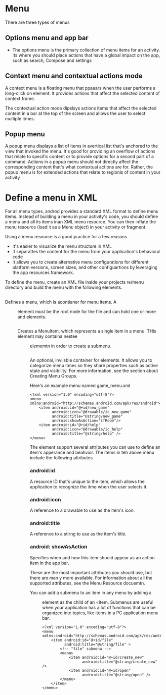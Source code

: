 # Menu
There are three types of menus

## Options menu and app bar
  - The options menu is the primary collection of menu items for an activity. Its where you should place actions that have a global impact on the app, such as search, Compose and settings
  
## Context menu and contextual actions mode
A context menu is a floating menu that ppaears when the user performs a long-click on element. It provides actions that affect the selected content of context frame. 

The contextual action mode dipslays actions items that affect the selected content in a bar at the top of the screen and allows the user to select multiple itmes. 

## Popup menu
A popup menu displays a list of items in avertical list that's anchored to the view that invoked the menu. It's good for providing an overflow of actions that relate to specific content or to provide options for a second part of a command. Actions in a popup menu should not directly affect the corresponding content that's what contextual actions are for. Rather, the popup menu is for extended actions that relate to regionis of content in your activity 


# Define a menu in XML
For all menu types, androd provides a standard XML format to define menu items. Instead of building a menu in your activity's code, you should define a menu and all its items inan XML menu resource. You can then inflate the menu resource (load it as a Menu object) in your activity or fragment.

Using a menu resource is a good practice for a few reasons
- It's easier to visualize the menu structure in XML
- It separattes the content for the menu from your application's behavioral code
- It allows you to create alternative menu configurations for different platform versions, screen sizes, and other configuartions by leveraging the app resources framework. 

To define the menu, create an XML file inside your projects re/menu directory and build the menu with the following elements. 

## <menu>
Defines a menu, which is acontianer for menu items. A <menu> element must be the root node for the file and can hold one or more <item> and <group> elements.

## <item>
Creates a MenuItem, which represents a single item in a menu. THis element may containa nestee <menu> elememtn in order to create a submenu.

## <group>
An optional, inviisble container for <item> elements. It allows you to categorize menu itmes so they share properties such as active state and visibility. For more information, see the section about Creating Menu Groups. 

Here's an example menu named game_menu.xml
```
<?xml version="1.0" encoding="utf-8"?>
<menu xmlns:android="http://schemas.android.com/apk/res/android">
    <item android:id="@+id/new_game"
          android:icon="@drawable/ic_new_game"
          android:title="@string/new_game"
          android:showAsAction="ifRoom"/>
    <item android:id="@+id/help"
          android:icon="@drawable/ic_help"
          android:title="@string/help" />
</menu>
```

The <item> element support several attributes you can use to define an item's apperance and beahvior. The items in teh above menu include the following attributes
### android:id
A resource ID that's unique to the item, which allows the application to recognize the itme when the user selects it. 

### android:icon
A reference to a drawable to use as the item's icon.

### android:title
A reference to a stirng to use as the item's title.

### android: showAsAction
Specifies when and how this item should appear as an action item in the app bar. 

These are the most important attributes you should use, but there are man y more available. For information about all the supported attributes, see the Menu Resource docuemtn. 

You can add a submenu to an item in any menu by adding a <menu> element as the child of an <item. Submenus are useful when your application has a lot of functions that can be organized into topics, like items in a PC application menu bar. 

```
<?xml version="1.0" encoding="utf-8"?>
<menu xmlns:android="http://schemas.android.com/apk/res/android">
    <item android:id="@+id/file"
          android:title="@string/file" >
        <!-- "file" submenu -->
        <menu>
            <item android:id="@+id/create_new"
                  android:title="@string/create_new" />
            <item android:id="@+id/open"
                  android:title="@string/open" />
        </menu>
    </item>
</menu>
```
